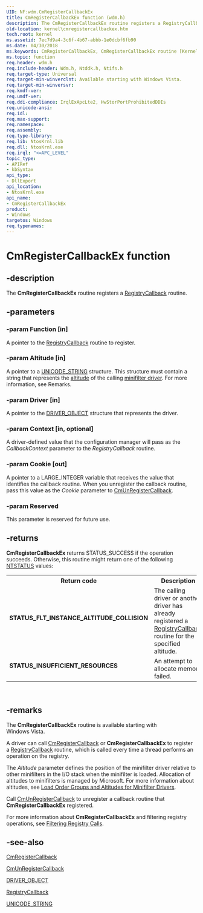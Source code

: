 ```yaml
---
UID: NF:wdm.CmRegisterCallbackEx
title: CmRegisterCallbackEx function (wdm.h)
description: The CmRegisterCallbackEx routine registers a RegistryCallback routine.
old-location: kernel\cmregistercallbackex.htm
tech.root: kernel
ms.assetid: 7ec7d9a4-3c6f-4b67-abbb-1e0dcbf6fb90
ms.date: 04/30/2018
ms.keywords: CmRegisterCallbackEx, CmRegisterCallbackEx routine [Kernel-Mode Driver Architecture], ConfigMgrRef_60ae8a2c-45c7-4b5e-ae19-916402b47903.xml, kernel.cmregistercallbackex, wdm/CmRegisterCallbackEx
ms.topic: function
req.header: wdm.h
req.include-header: Wdm.h, Ntddk.h, Ntifs.h
req.target-type: Universal
req.target-min-winverclnt: Available starting with Windows Vista.
req.target-min-winversvr: 
req.kmdf-ver: 
req.umdf-ver: 
req.ddi-compliance: IrqlExApcLte2, HwStorPortProhibitedDDIs
req.unicode-ansi: 
req.idl: 
req.max-support: 
req.namespace: 
req.assembly: 
req.type-library: 
req.lib: NtosKrnl.lib
req.dll: NtosKrnl.exe
req.irql: "<=APC_LEVEL"
topic_type:
- APIRef
- kbSyntax
api_type:
- DllExport
api_location:
- NtosKrnl.exe
api_name:
- CmRegisterCallbackEx
product:
- Windows
targetos: Windows
req.typenames: 
---
```


# CmRegisterCallbackEx function


## -description


The <b>CmRegisterCallbackEx</b> routine registers a <a href="https://docs.microsoft.com/windows-hardware/drivers/ddi/content/wdm/nc-wdm-ex_callback_function">RegistryCallback</a> routine.


## -parameters




### -param Function [in]

A pointer to the <a href="https://docs.microsoft.com/windows-hardware/drivers/ddi/content/wdm/nc-wdm-ex_callback_function">RegistryCallback</a> routine to register.


### -param Altitude [in]

A pointer to a <a href="https://docs.microsoft.com/windows/desktop/api/ntdef/ns-ntdef-_unicode_string">UNICODE_STRING</a> structure. This structure must contain a string that represents the <a href="https://docs.microsoft.com/windows-hardware/drivers/ifs/load-order-groups-and-altitudes-for-minifilter-drivers">altitude</a> of the calling <a href="https://docs.microsoft.com/windows-hardware/drivers/ifs/file-system-minifilter-drivers">minifilter driver</a>. For more information, see Remarks.


### -param Driver [in]

A pointer to the <a href="https://docs.microsoft.com/windows-hardware/drivers/ddi/content/wdm/ns-wdm-_driver_object">DRIVER_OBJECT</a> structure that represents the driver.


### -param Context [in, optional]

A driver-defined value that the configuration manager will pass as the <i>CallbackContext</i> parameter to the <i>RegistryCallback</i> routine.


### -param Cookie [out]

A pointer to a LARGE_INTEGER variable that receives the value that identifies the callback routine. When you unregister the callback routine, pass this value as the <i>Cookie</i> parameter to <a href="https://docs.microsoft.com/windows-hardware/drivers/ddi/content/wdm/nf-wdm-cmunregistercallback">CmUnRegisterCallback</a>.


### -param Reserved

This parameter is reserved for future use.


## -returns



<b>CmRegisterCallbackEx</b> returns STATUS_SUCCESS if the operation succeeds. Otherwise, this routine might return one of the following <a href="https://docs.microsoft.com/windows-hardware/drivers/kernel/using-ntstatus-values">NTSTATUS</a> values:

<table>
<tr>
<th>Return code</th>
<th>Description</th>
</tr>
<tr>
<td width="40%">
<dl>
<dt><b>STATUS_FLT_INSTANCE_ALTITUDE_COLLISION</b></dt>
</dl>
</td>
<td width="60%">
The calling driver or another driver has already registered a <a href="https://docs.microsoft.com/windows-hardware/drivers/ddi/content/wdm/nc-wdm-ex_callback_function">RegistryCallback</a> routine for the specified altitude.

</td>
</tr>
<tr>
<td width="40%">
<dl>
<dt><b>STATUS_INSUFFICIENT_RESOURCES</b></dt>
</dl>
</td>
<td width="60%">
An attempt to allocate memory failed.

</td>
</tr>
</table>
 




## -remarks



The <b>CmRegisterCallbackEx</b> routine is available starting with Windows Vista.

A driver can call <a href="https://docs.microsoft.com/windows-hardware/drivers/ddi/content/wdm/nf-wdm-cmregistercallback">CmRegisterCallback</a> or <b>CmRegisterCallbackEx</b> to register a <a href="https://docs.microsoft.com/windows-hardware/drivers/ddi/content/wdm/nc-wdm-ex_callback_function">RegistryCallback</a> routine, which is called every time a thread performs an operation on the registry.

The <i>Altitude</i> parameter defines the  position of the minifilter driver relative to other minifilters in the I/O stack when the minifilter is loaded. Allocation of altitudes to minifilters is managed by Microsoft. For more information about altitudes, see <a href="https://docs.microsoft.com/windows-hardware/drivers/ifs/load-order-groups-and-altitudes-for-minifilter-drivers">Load Order Groups and Altitudes for Minifilter Drivers</a>.

Call <a href="https://docs.microsoft.com/windows-hardware/drivers/ddi/content/wdm/nf-wdm-cmunregistercallback">CmUnRegisterCallback</a> to unregister a callback routine that <b>CmRegisterCallbackEx</b> registered.

For more information about <b>CmRegisterCallbackEx</b> and filtering registry operations, see <a href="https://docs.microsoft.com/windows-hardware/drivers/kernel/filtering-registry-calls">Filtering Registry Calls</a>. 




## -see-also




<a href="https://docs.microsoft.com/windows-hardware/drivers/ddi/content/wdm/nf-wdm-cmregistercallback">CmRegisterCallback</a>



<a href="https://docs.microsoft.com/windows-hardware/drivers/ddi/content/wdm/nf-wdm-cmunregistercallback">CmUnRegisterCallback</a>



<a href="https://docs.microsoft.com/windows-hardware/drivers/ddi/content/wdm/ns-wdm-_driver_object">DRIVER_OBJECT</a>



<a href="https://docs.microsoft.com/windows-hardware/drivers/ddi/content/wdm/nc-wdm-ex_callback_function">RegistryCallback</a>



<a href="https://docs.microsoft.com/windows/desktop/api/ntdef/ns-ntdef-_unicode_string">UNICODE_STRING</a>
 

 

